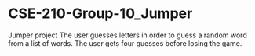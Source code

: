 # CSE-210-Group-10_Jumper
Jumper project
The user guesses letters in order to guess a random word from a list of words. The user gets four guesses before losing the game.